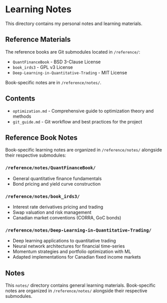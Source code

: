 # Learning Notes

This directory contains my personal notes and learning materials.

## Reference Materials

The reference books are Git submodules located in `/reference/`:
- `QuantFinanceBook` - BSD 3-Clause License
- `book_irds3` - GPL v3 License
- `Deep-Learning-in-Quantitative-Trading` - MIT License

Book-specific notes are in `/reference/notes/`.

## Contents

- `optimization.md` - Comprehensive guide to optimization theory and methods
- `git_guide.md` - Git workflow and best practices for the project

## Reference Book Notes

Book-specific learning notes are organized in `/reference/notes/` alongside their respective submodules:

### `/reference/notes/QuantFinanceBook/`
- General quantitative finance fundamentals
- Bond pricing and yield curve construction

### `/reference/notes/book_irds3/`
- Interest rate derivatives pricing and trading
- Swap valuation and risk management
- Canadian market conventions (CORRA, GoC bonds)

### `/reference/notes/Deep-Learning-in-Quantitative-Trading/`
- Deep learning applications to quantitative trading
- Neural network architectures for financial time-series
- Momentum strategies and portfolio optimization with ML
- Adapted implementations for Canadian fixed income markets

## Notes

This `notes/` directory contains general learning materials. Book-specific notes are organized in `/reference/notes/` alongside their respective submodules.